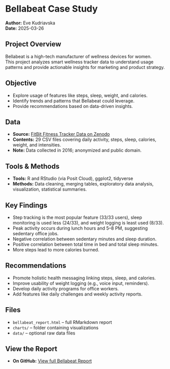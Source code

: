 
# Bellabeat Case Study

**Author:** Eve Kudriavska  
**Date:** 2025-03-26

## Project Overview
Bellabeat is a high-tech manufacturer of wellness devices for women.  
This project analyzes smart wellness tracker data to understand usage patterns and provide actionable insights for marketing and product strategy.

## Objective
- Explore usage of features like steps, sleep, weight, and calories.  
- Identify trends and patterns that Bellabeat could leverage.  
- Provide recommendations based on data-driven insights.

## Data
- **Source:** [FitBit Fitness Tracker Data on Zenodo](https://zenodo.org/records/53894#.X9oeh3Uzaao)  
- **Contents:** 29 CSV files covering daily activity, steps, sleep, calories, weight, and intensities.  
- **Note:** Data collected in 2016; anonymized and public domain.

## Tools & Methods
- **Tools:** R and RStudio (via Posit Cloud), ggplot2, tidyverse  
- **Methods:** Data cleaning, merging tables, exploratory data analysis, visualization, statistical summaries.

## Key Findings
- Step tracking is the most popular feature (33/33 users), sleep monitoring is used less (24/33), and weight logging is least used (8/33).  
- Peak activity occurs during lunch hours and 5–8 PM, suggesting sedentary office jobs.  
- Negative correlation between sedentary minutes and sleep duration.  
- Positive correlation between total time in bed and total sleep minutes.  
- More steps lead to more calories burned.

## Recommendations
- Promote holistic health messaging linking steps, sleep, and calories.  
- Improve usability of weight logging (e.g., voice input, reminders).  
- Develop daily activity programs for office workers.  
- Add features like daily challenges and weekly activity reports.

## Files
- `bellabeat_report.html` – full RMarkdown report  
- `charts/` – folder containing visualizations  
- `data/` – optional raw data files  

## View the Report
- **On GitHub:** [View full Bellabeat Report](file:///Users/tomas/Desktop/Case%20Study/archive%20(4)/Bellabeat%20Case%20Study%20-%20Posit%20Cloud_files/saved_resource(2).html)  

